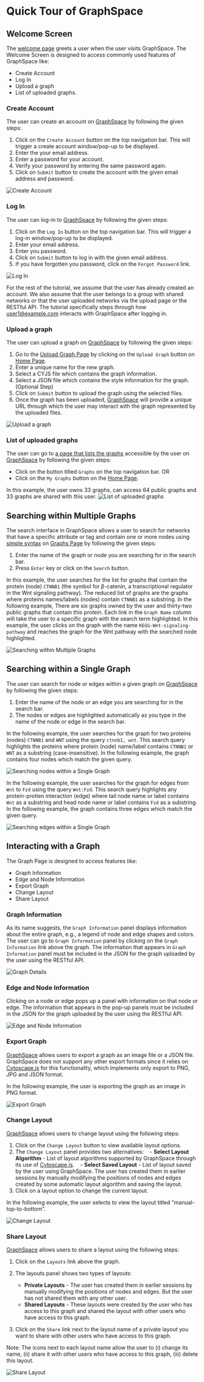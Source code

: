 # Quick Tour of GraphSpace

## Welcome Screen

The [welcome page](http://graphspace.org) greets a user when the user visits GraphSpace. The Welcome Screen is designed to access commonly used features of GraphSpace like:

- Create Account
- Log In
- Upload a graph
- List of uploaded graphs.

### Create Account

The user can create an account on [GraphSpace](http://www.graphspace.org) by following the given steps:

1. Click on the `Create Account` button on the top navigation bar. This will trigger a create account window/pop-up to be displayed.
2. Enter the your email address. 
3. Enter a password for your account.
4. Verify your password by entering the same password again.
5. Click on `Submit` button to create the account with the given email address and password.

![Create Account](_static/gifs/gs-screenshot-user5-creating-account-with-caption.gif)


### Log In

The user can log-in to [GraphSpace](http://www.graphspace.org) by following the given steps:

1. Click on the `Log In` button on the top navigation bar. This will trigger a log-in window/pop-up to be displayed.
2. Enter your email address. 
3. Enter you password.
4. Click on `Submit` button to log in with the given email address.
5. If you have forgotten you password, click on the `Forgot Password` link.

![Log In](_static/gifs/gs-screenshot-user1-logging-in-with-caption.gif)

For the rest of the tutorial, we assume that the user has already created an account. We also assume that the user belongs to a group with shared networks or that the user uploaded networks via the upload page or the RESTful API. The tutorial specifically steps through how [user1@example.com]() interacts with GraphSpace after logging in.

### Upload a graph

The user can upload a graph on [GraphSpace](http://www.graphspace.org) by following the given steps:

1. Go to the [Upload Graph Page](http://www.graphspace.org/upload) by clicking on the `Upload Graph` button on [Home Page](http://www.graphspace.org/).
2. Enter a unique name for the new graph.
3. Select a CYJS file which contains the graph information.
4. Select a JSON file which contains the style information for the graph. (Optional Step)
5. Click on `Submit` button to upload the graph using the selected files.
6. Once the graph has been uploaded, [GraphSpace](http://www.graphspace.org) will provide a unique URL through which the user may interact with the graph represented by the uploaded files.

![Upload a graph](_static/gifs/gs-screenshot-user1-upload-graph-with-caption.gif)

### List of uploaded graphs

The user can go to [a page that lists the graphs](http://www.graphspace.org/graphs/) accessible by the user on [GraphSpace](http://www.graphspace.org) by following the given steps:

- Click on the button titled `Graphs` on the top navigation bar.
     OR
- Click on the `My Graphs` button on the [Home Page](http://www.graphspace.org/).

In this example, the user owns 33 graphs, can access 64 public graphs and 33 graphs are shared with this user.
![List of uploaded graphs](_static/gifs/gs-screenshot-user1-go-graphs-list-page-with-caption.gif)

## Searching within Multiple Graphs

The search interface in GraphSpace allows a user to search for networks that have a specific attribute or tag and contain one or more nodes using [simple syntax]() on [Graphs Page](http://www.graphspace.org/graphs/) by following the given steps:

1. Enter the name of the graph or node you are searching for in the search bar.
2. Press `Enter` key or click on the `Search` button.

In this example, the user searches for the list for graphs that contain the protein (node) `CTNNB1` (the symbol for β-catenin, a transcriptional regulator in the Wnt signaling pathway). The reduced list of graphs are the graphs where proteins names/labels (nodes) contain `CTNNB1` as a substring. In the following example, There are six graphs owned by the user and thirty-two public graphs that contain this protein. Each link in the `Graph Name` column will take the user to a specific graph with the search term highlighted. In this example, the user clicks on the graph with the name `KEGG-Wnt-signaling-pathway` and reaches the graph for the Wnt pathway with the searched node highlighted.

![Searching within Multiple Graphs](_static/gifs/gs-screenshot-user1-searching-withing-multiple-graphs-with-caption.gif)

## Searching within a Single Graph

The user can search for node or edges within a given graph on [GraphSpace](http://www.graphspace.org/) by following the given steps:

1. Enter the name of the node or an edge you are searching for in the search bar.
2. The nodes or edges are highlighted automatically as you type in the name of the node or edge in the search bar.


In the following example, the user searches for the graph for two proteins (nodes) `CTNNB1` and `WNT` using the query `ctnnb1, wnt`. This search query highlights the proteins where protein (node) name/label contains `CTNNB1` or `WNT` as a substring (case-insensitive). In the following example, the graph contains four nodes which match the given query.

![Searching nodes within a Single Graph](_static/gifs/gs-screenshot-user1-searching-nodes-within-a-single-graphs-with-caption.gif)



In the following example, the user searches for the graph for edges from `Wnt` to `Fzd` using the query `Wnt:Fzd`. This search query highlights any protein-protien interaction (edge) where tail node name or label contains `Wnt` as a substring and head node name or label contains `Fzd` as a substring. In the following example, the graph contains three edges which match the given query.

![Searching edges within a Single Graph](_static/gifs/gs-screenshot-user1-searching-edges-within-a-single-graphs-with-caption.gif)

## Interacting with a Graph

The Graph Page is designed to access features like:

- Graph Information
- Edge and Node Information
- Export Graph
- Change Layout
- Share Layout

### Graph Information

As its name suggests, the `Graph Information` panel displays information about the entire graph, e.g., a legend of node and edge shapes and colors. The user can go to `Graph Information` panel by clicking on the `Graph Information` link above the graph. The information that appears in `Graph Information` panel must be included in the JSON for the graph uploaded by the user using the RESTful API.

![Graph Details](_static/gifs/gs-screenshot-user1-graph-information-with-caption.gif)


### Edge and Node Information

Clicking on a node or edge pops up a panel with information on that node or edge. The information that appears in the pop-up panels must be included in the JSON for the graph uploaded by the user using the RESTful API.

![Edge and Node Information](_static/gifs/gs-screenshot-user1-node-edge-pop-up-with-caption.gif)

### Export Graph

[GraphSpace](http://www.graphspace.org) allows users to export a graph as an image file or a JSON file. GraphSpace does not support any other export formats since it relies on [Cytoscape.js](http://js.cytoscape.org) for this functionality, which implements only export to PNG, JPG and JSON format. 

In the following example, the user is exporting the graph as an image in PNG format.

![Export Graph](_static/gifs/gs-screenshot-user1-export-graph-png-with-caption.gif)

### Change Layout

[GraphSpace](http://www.graphspace.org) allows users to change layout using the following steps:

1. Click on the `Change Layout` button to view available layout options.
2. The `Change Layout` panel provides two alternatives:
    - **Select Layout Algorithm** - List of layout algorithms supported by GraphSpace through its use of [Cytoscape.js](http://js.cytoscape.org).
    - **Select Saved Layout** - List of layout saved by the user using GraphSpace. The user has created them in earlier sessions by manually modifying the positions of nodes and edges created by some automatic layout algorithm and saving the layout.
3. Click on a layout option to change the current layout.

In the following example, the user selects to view the layout titled "manual-top-to-bottom".
    
![Change Layout](_static/gifs/gs-screenshot-user1-change-layout-with-caption.gif)

### Share Layout

[GraphSpace](http://www.graphspace.org) allows users to share a layout using the following steps:

1. Click on the `Layouts` link above the graph.
2. The layouts panel shows two types of layouts:
    - **Private Layouts** - The user has created them in earlier sessions by manually modifying the positions of nodes and edges. But the user has not shared them with any other user.
    - **Shared Layouts** - These layouts were created by the user who has access to this graph and shared the layout with other users who have access to this graph.
    
3. Click on the `Share` link next to the layout name of a private layout you want to share with other users who have access to this graph.

Note: The icons next to each layout name allow the user to (i) change its name, (ii) share it with other users who have access to this graph, (iii) delete this layout.

![Share Layout](_static/gifs/gs-screenshot-user1-share-layout-with-caption.gif)
